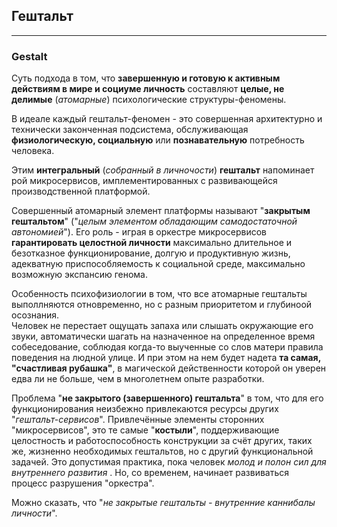 ## Гештальт
---
### Gestalt

Суть подхода в том, что **завершенную и готовую к активным действиям в мире и социуме личность** составляют **целые, не делимые** (_атомарные_) психологические структуры-феномены. 

В идеале каждый гештальт-феномен - это совершенная архитектурно и технически законченная подсистема, обслуживающая **физиологическую, социальную** или **познавательную** потребность человека. 

Этим **интегральный** (_собранный в личночости_) **гештальт** напоминает рой микросервисов, имплементированных с развивающейся производственной платформой.

Совершенный атомарный элемент платформы называют "**закрытым гештальтом**" ("_целым элементом обладающим самодостаточной автономией_"). Его роль - играя в оркестре микросервисов **гарантировать целостной личности** максимально длительное и безотказное функционирование, долгую и продуктивную жизнь, адекватную приспособляемость к социальной среде, максимально возможную экспансию генома.

Особенность психофизиологии в том, что все атомарные гештальты выполлняются отновременно, но с разным приоритетом и глубиноой осознания.  
Человек не перестает ощущать запаха или слышать окружающие его звуки, автоматически шагать на назначенное на определенное время собеседование, соблюдая когда-то выученные со слов матери правила поведения на людной улице. И при этом на нем будет надета **та самая, "счастливая рубашка"**, в магической действенности которой он уверен едва ли не больше, чем в многолетнем опыте разработки. 

Проблема "**не закрытого (завершенного) гештальта**" в том, что для его функционирования неизбежно привлекаются ресурсы других "_гештальт-сервисов_". Привлечённые элементы сторонних "микросервисов", это те самые "**костыли**", поддерживающие целостность и работоспособность конструкции за счёт других, таких же, жизненно необходимых гештальтов, но с другий функциональной задачей. Это допустимая практика, пока человек _молод и полон сил для внутреннего развития_ . Но, со временем, начинает развиваться процесс разрушения "оркестра".

Можно сказать, что "_не закрытые гештальты - внутренние каннибалы личности_".